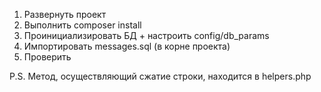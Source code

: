 1) Развернуть проект
2) Выполнить composer install
3) Проинициализировать БД + настроить config/db_params
4) Импортировать messages.sql (в корне проекта)
5) Проверить

P.S. Метод, осуществляющий сжатие строки, находится в helpers.php
